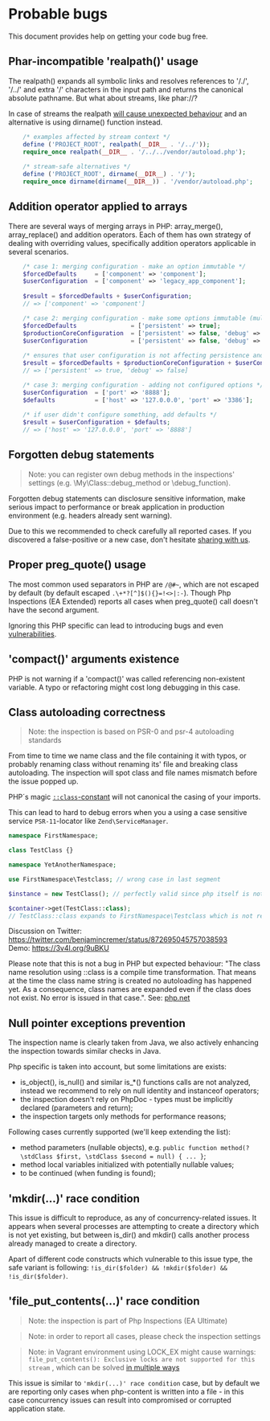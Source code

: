 # Probable bugs
This document provides help on getting your code bug free.

## Phar-incompatible 'realpath()' usage

The realpath() expands all symbolic links and resolves references to '/./', '/../' and extra '/' characters in 
the input path and returns the canonical absolute pathname. But what about streams, like phar://<file-path>?

In case of streams the realpath [will cause unexpected behaviour](https://bugs.php.net/bug.php?id=52769) and an 
alternative is using dirname() function instead.

```php
    /* examples affected by stream context */
    define ('PROJECT_ROOT', realpath(__DIR__ . '/../'));
    require_once realpath(__DIR__ . '/../../vendor/autoload.php');
    
    /* stream-safe alternatives */
    define ('PROJECT_ROOT', dirname(__DIR__) . '/');
    require_once dirname(dirname(__DIR__)) . '/vendor/autoload.php';
```

## Addition operator applied to arrays

There are several ways of merging arrays in PHP: array_merge(), array_replace() and addition operators.
Each of them has own strategy of dealing with overriding values, specifically addition operators applicable in several 
scenarios.

```php
    /* case 1: merging configuration - make an option immutable */
    $forcedDefaults     = ['component' => 'component'];
    $userConfiguration  = ['component' => 'legacy_app_component'];
    
    $result = $forcedDefaults + $userConfiguration;
    // => ['component' => 'component']
```

```php
    /* case 2: merging configuration - make some options immutable (multiple sources) */
    $forcedDefaults               = ['persistent' => true];
    $productionCoreConfiguration  = ['persistent' => false, 'debug' => false];
    $userConfiguration            = ['persistent' => false, 'debug' => true];
    
    /* ensures that user configuration is not affecting persistence and debug modes */
    $result = $forcedDefaults + $productionCoreConfiguration + $userConfiguration;
    // => ['persistent' => true, 'debug' => false]
```

```php
    /* case 3: merging configuration - adding not configured options */
    $userConfiguration  = ['port' => '8888'];
    $defaults           = ['host' => '127.0.0.0', 'port' => '3386'];
    
    /* if user didn't configure something, add defaults */
    $result = $userConfiguration + $defaults;
    // => ['host' => '127.0.0.0', 'port' => '8888']
```

## Forgotten debug statements

> Note: you can register own debug methods in the inspections' settings (e.g. \My\Class::debug_method or \debug_function).

Forgotten debug statements can disclosure sensitive information, make serious impact to performance or break 
application in production environment (e.g. headers already sent warning).

Due to this we recommended to check carefully all reported cases. If you discovered a false-positive or a new case, 
don't hesitate [sharing with us](https://github.com/kalessil/phpinspectionsea/issues).

## Proper preg_quote() usage

The most common used separators in PHP are `/@#~`, which are not escaped by default (by default escaped `.\+*?[^]$(){}=!<>|:-`).
Though Php Inspections (EA Extended) reports all cases when preg_quote() call doesn't have the second argument.

Ignoring this PHP specific can lead to introducing bugs and even [vulnerabilities](https://cve.mitre.org/cgi-bin/cvename.cgi?name=CVE-2016-5734).

## 'compact()' arguments existence

PHP is not warning if a 'compact()' was called referencing non-existent variable. A typo or refactoring might cost 
long debugging in this case.

## Class autoloading correctness

> Note: the inspection is based on PSR-0 and psr-4 autoloading standards

From time to time we name class and the file containing it with typos, or probably renaming class without renaming its' 
file and breaking class autoloading. The inspection will spot class and file names mismatch before the issue popped up.

PHP´s magic [`::class`-constant](http://php.net/manual/en/language.oop5.basic.php#language.oop5.basic.class.class) will not canonical the casing of your imports.

This can lead to hard to debug errors when you a using a case sensitive service  `PSR-11`-locator like `Zend\ServiceManager`.


```php
namespace FirstNamespace;

class TestClass {}
```

```php
namespace YetAnotherNamespace;

use FirstNamespace\Testclass; // wrong case in last segment

$instance = new TestClass(); // perfectly valid since php itself is not case sensitive for classnames

$container->get(TestClass::class); 
// TestClass::class expands to FirstNamespace\Testclass which is not registered in the $conainer
```
Discussion on Twitter: https://twitter.com/benjamincremer/status/872695045757038593  
Demo: https://3v4l.org/9uBKU

Please note that this is not a bug in PHP but expected behaviour: "The class name resolution using ::class is a compile time transformation. That means at the time the class name string is created no autoloading has happened yet. As a consequence, class names are expanded even if the class does not exist. No error is issued in that case.". See: [php.net](http://php.net/manual/en/language.oop5.basic.php#language.oop5.basic.class.class)

## Null pointer exceptions prevention

The inspection name is clearly taken from Java, we also actively enhancing the inspection towards similar checks in Java.

Php specific is taken into account, but some limitations are exists: 
- is_object(), is_null() and similar is_*() functions calls are not analyzed, instead we recommend to rely on null 
  identity and instanceof operators;
- the inspection doesn't rely on PhpDoc - types must be implicitly declared (parameters and return);
- the inspection targets only methods for performance reasons;

Following cases currently supported (we'll keep extending the list):
- method parameters (nullable objects), e.g. `public function method(?\stdClass $first, \stdClass $second = null) { ... }`;
- method local variables initialized with potentially nullable values;
- to be continued (when funding is found);

## 'mkdir(...)' race condition

This issue is difficult to reproduce, as any of concurrency-related issues.
It appears when several processes are attempting to create a directory which is not
yet existing, but between is_dir() and mkdir() calls another process already
managed to create a directory.

Apart of different code constructs which vulnerable to this issue type, the safe 
variant is following: `!is_dir($folder) && !mkdir($folder) && !is_dir($folder)`.

## 'file_put_contents(...)' race condition

> Note: the inspection is part of Php Inspections (EA Ultimate)

> Note: in order to report all cases, please check the inspection settings

> Note: in Vagrant environment using LOCK_EX might cause warnings: `file_put_contents(): Exclusive locks are not supported for this stream`
> , which can be solved [in multiple ways](https://github.com/thephpleague/flysystem/issues/445#issuecomment-191160239)

This issue is similar to `'mkdir(...)' race condition` case, but by default we are reporting only cases when php-content 
is written into a file - in this case concurrency issues can result into compromised or corrupted application state.